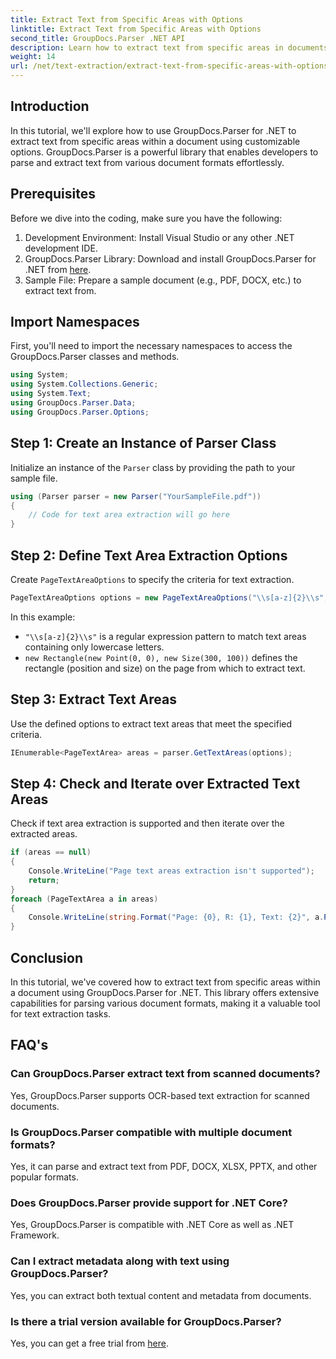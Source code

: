 ```yaml
---
title: Extract Text from Specific Areas with Options
linktitle: Extract Text from Specific Areas with Options
second_title: GroupDocs.Parser .NET API
description: Learn how to extract text from specific areas in documents using GroupDocs.Parser for .NET. Explore advanced text extraction options with this tutorial.
weight: 14
url: /net/text-extraction/extract-text-from-specific-areas-with-options/
---
```

## Introduction
In this tutorial, we'll explore how to use GroupDocs.Parser for .NET to extract text from specific areas within a document using customizable options. GroupDocs.Parser is a powerful library that enables developers to parse and extract text from various document formats effortlessly.
## Prerequisites
Before we dive into the coding, make sure you have the following:
1. Development Environment: Install Visual Studio or any other .NET development IDE.
2. GroupDocs.Parser Library: Download and install GroupDocs.Parser for .NET from [here](https://releases.groupdocs.com/parser/net/).
3. Sample File: Prepare a sample document (e.g., PDF, DOCX, etc.) to extract text from.

## Import Namespaces
First, you'll need to import the necessary namespaces to access the GroupDocs.Parser classes and methods.
```csharp
using System;
using System.Collections.Generic;
using System.Text;
using GroupDocs.Parser.Data;
using GroupDocs.Parser.Options;
```
## Step 1: Create an Instance of Parser Class
Initialize an instance of the `Parser` class by providing the path to your sample file.
```csharp
using (Parser parser = new Parser("YourSampleFile.pdf"))
{
    // Code for text area extraction will go here
}
```
## Step 2: Define Text Area Extraction Options
Create `PageTextAreaOptions` to specify the criteria for text extraction.
```csharp
PageTextAreaOptions options = new PageTextAreaOptions("\\s[a-z]{2}\\s", new Rectangle(new Point(0, 0), new Size(300, 100)));
```
In this example:
- `"\\s[a-z]{2}\\s"` is a regular expression pattern to match text areas containing only lowercase letters.
- `new Rectangle(new Point(0, 0), new Size(300, 100))` defines the rectangle (position and size) on the page from which to extract text.
## Step 3: Extract Text Areas
Use the defined options to extract text areas that meet the specified criteria.
```csharp
IEnumerable<PageTextArea> areas = parser.GetTextAreas(options);
```
## Step 4: Check and Iterate over Extracted Text Areas
Check if text area extraction is supported and then iterate over the extracted areas.
```csharp
if (areas == null)
{
    Console.WriteLine("Page text areas extraction isn't supported");
    return;
}
foreach (PageTextArea a in areas)
{
    Console.WriteLine(string.Format("Page: {0}, R: {1}, Text: {2}", a.Page.Index, a.Rectangle, a.Text));
}
```

## Conclusion
In this tutorial, we've covered how to extract text from specific areas within a document using GroupDocs.Parser for .NET. This library offers extensive capabilities for parsing various document formats, making it a valuable tool for text extraction tasks.

## FAQ's
### Can GroupDocs.Parser extract text from scanned documents?
Yes, GroupDocs.Parser supports OCR-based text extraction for scanned documents.
### Is GroupDocs.Parser compatible with multiple document formats?
Yes, it can parse and extract text from PDF, DOCX, XLSX, PPTX, and other popular formats.
### Does GroupDocs.Parser provide support for .NET Core?
Yes, GroupDocs.Parser is compatible with .NET Core as well as .NET Framework.
### Can I extract metadata along with text using GroupDocs.Parser?
Yes, you can extract both textual content and metadata from documents.
### Is there a trial version available for GroupDocs.Parser?
Yes, you can get a free trial from [here](https://releases.groupdocs.com/).
